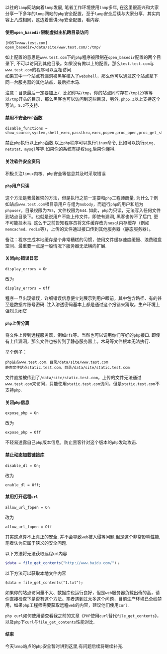 以往的`lamp`网站向着`lnmp`发展, 笔者工作环境使用`lnmp`多年, 在这里很高兴和大家分享一下多年的`lnmp`网站的`php`安全配置，至于`lamp`安全后续与大家分享，其实内容上八成相同，这边着重讲`php`安全配置，看内容.  
#### 使用`open_basedir`限制虚拟主机跨目录访问  
```
[HOST=www.test.com]
open_basedir=/data/site/www.test.com/:/tmp/
```
如上配置的意思是`www.test.com`下的`php`程序被限制在`open_basedir`配置的两个目录下, 不可以访问到其他目录。如果没有做以上的配置，那么`test.test.com`与`www.test.com`的程序可以互相访问.  
如果其中一个站点有漏洞被黑客植入了`webshell`，那么他可以通过这个站点拿下同一台服务器的其他站点，最后挂木马.  

注意：目录最后一定要加上`/.` 比如你写`/tmp`，你的站点同时存在`/tmp123`等等以`/tmp`开头的目录，那么黑客也可以访问到这些目录，另外, `php5.3`以上支持这个写法，`5.2`不支持.  

#### 禁用不安全`PHP`函数  
```
disable_functions = show_source,system,shell_exec,passthru,exec,popen,proc_open,proc_get_status,phpinfo
```
禁止`php`执行以上`php`函数,以上`php`程序可以执行`linux`命令, 比如可以执行`ping、netstat、mysql`等等.如果你的系统有提权`bug`,后果你懂得.  

#### 关注软件安全资讯  
积极关注`linux`内核、`php`安全等信息并及时采取错误  

#### `php`用户只读  
这个方法是我最推崇的方法，但是执行之前一定要和`php`工程师商量. 为什么？例如站点`www.test.com`根目录用户与组为`nobody`，而运行`php`的用户和组为`phpuser`。目录权限为`755`，文件权限为`644`. 如此，`php`为只读，无法写入任何文件到站点目录下。也就是说用户不能上传文件，即使有漏洞, 黑客也传不了后门, 更不可能挂木马.  这么干之前告知程序员将文件缓存改为`nosql`内存缓存（例如`memcached、redis`等），上传的文件通过接口传到其他服务器（静态服务器）。

备注：程序生成本地缓存是个非常糟糕的习惯，使用文件缓存速度缓慢、浪费磁盘空间、最重要一点是一般情况下服务器无法横向扩展.  

#### 关闭`php`错误日志  
```
display_errors = On
```
改为
```
display_errors = Off
```
程序一旦出现错误，详细错误信息便立刻展示到用户眼前，其中包含路径、有的甚至是数据库账号密码. 注入渗透密码基本上都是通过这个报错来猜取。生产环境上强烈关闭它

#### `php`上传分离  
将文件上传到远程服务器，例如`nfs`等。当然也可以调用你们写好的`php`接口. 即使有上传漏洞，那么文件也被传到了静态服务器上。木马等文件根本无法执行.

举个例子：  
```
php站点www.test.com，目录/data/site/www.test.com
静态文件站点static.test.com，目录/data/site/static.test.com
```
文件直接被传到了`/data/site/static.test.com`，上传的文件无法通过`www.test.com`来访问，只能使用`static.test.com`访问，但是`static.test.com`不支持`php`.

#### 关闭`php`信息
```
expose_php = On
```
改为
```
expose_php = Off
```

不轻易透露自己`php`版本信息，防止黑客针对这个版本的`php`发动攻击.

#### 禁止动态加载链接库
```
disable_dl = On;
```
改为
```
enable_dl = Off;
```

#### 禁用打开远程`url`
```
allow_url_fopen = On
```
改为
```
allow_url_fopen = Off
```
其实这点算不上真正的安全, 并不会导致`web`被入侵等问题,但是这个非常影响性能, 笔者认为它属于狭义的安全问题.

以下方法将无法获取远程url内容
```php
$data = file_get_contents("http://www.baidu.com/")；
```

以下方法可以获取本地文件内容  
```
$data = file_get_contents("1.txt");
```

如果你的站点访问量不大、数据库也运行良好，但是`web`服务器负载出奇的高，请你直接检查下是否有这个方法。笔者遇到过太多这个问题，目前生产环境已全线禁用，如果`php`工程师需要获取远程`web`的内容，建议他们使用`curl`.

`php curl`如何使用请查看我之前的文章《`PHP`使用`curl`替代`file_get_contents`》，以及`php`下`curl`与`file_get_contents`性能对比.  
#### 结束
今天`lnmp`站点的`php`安全暂时讲到这里,有问题后续将继续补充.  
